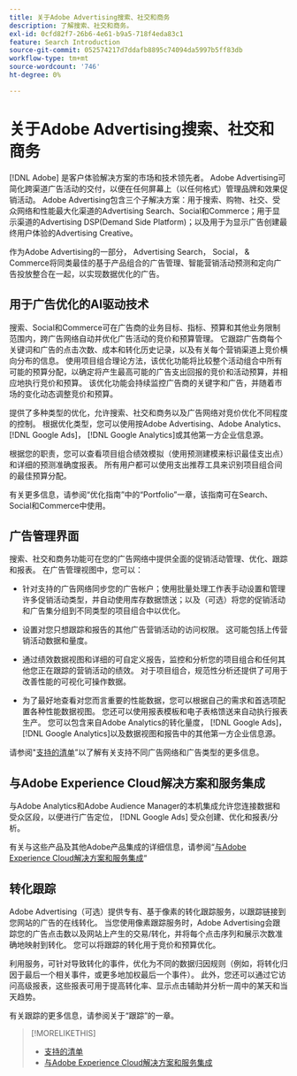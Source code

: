 ```yaml
---
title: 关于Adobe Advertising搜索、社交和商务
description: 了解搜索、社交和商务。
exl-id: 0cfd82f7-26b6-4e61-b9a5-718f4eda83c1
feature: Search Introduction
source-git-commit: 052574217d7ddafb8895c74094da5997b5ff83db
workflow-type: tm+mt
source-wordcount: '746'
ht-degree: 0%

---
```


# 关于Adobe Advertising搜索、社交和商务

[!DNL Adobe] 是客户体验解决方案的市场和技术领先者。 Adobe Advertising可简化跨渠道广告活动的交付，以便在任何屏幕上（以任何格式）管理品牌和效果促销活动。 Adobe Advertising包含三个子解决方案：用于搜索、购物、社交、受众网络和性能最大化渠道的Advertising Search、Social和Commerce；用于显示渠道的Advertising DSP(Demand Side Platform)；以及用于为显示广告创建最终用户体验的Advertising Creative。

作为Adobe Advertising的一部分， Advertising Search， Social， &amp; Commerce将同类最佳的基于产品组合的广告管理、智能营销活动预测和定向广告投放整合在一起，以实现数据优化的广告。

## 用于广告优化的AI驱动技术

搜索、Social和Commerce可在广告商的业务目标、指标、预算和其他业务限制范围内，跨广告网络自动并优化广告活动的竞价和预算管理。 它跟踪广告商每个关键词和广告的点击次数、成本和转化历史记录，以及有关每个营销渠道上竞价横向分布的信息。 使用项目组合理论方法，该优化功能将比较整个活动组合中所有可能的预算分配，以确定将产生最高可能的广告支出回报的竞价和活动预算，并相应地执行竞价和预算。 该优化功能会持续监控广告商的关键字和广告，并随着市场的变化动态调整竞价和预算。

提供了多种类型的优化，允许搜索、社交和商务以及广告网络对竞价优化不同程度的控制。 根据优化类型，您可以使用按Adobe Advertising、Adobe Analytics、 [!DNL Google Ads]， [!DNL Google Analytics]或其他第一方企业信息源。

根据您的职责，您可以查看项目组合绩效模拟（使用预测建模来标识最佳支出点）和详细的预测准确度报表。 所有用户都可以使用支出推荐工具来识别项目组合间的最佳预算分配。

有关更多信息，请参阅“优化指南”中的“Portfolio”一章，该指南可在Search、Social和Commerce中使用。

## 广告管理界面

搜索、社交和商务功能可在您的广告网络中提供全面的促销活动管理、优化、跟踪和报表。 在广告管理视图中，您可以：

* 针对支持的广告网络同步您的广告帐户；使用批量处理工作表手动设置和管理许多促销活动类型，并自动使用库存数据馈送；以及（可选）将您的促销活动和广告集分组到不同类型的项目组合中以优化。

* 设置对您只想跟踪和报告的其他广告营销活动的访问权限。 这可能包括上传营销活动数据和量度。

* 通过绩效数据视图和详细的可自定义报告，监控和分析您的项目组合和任何其他您正在跟踪的营销活动的绩效。 对于项目组合，规范性分析还提供了可用于改善性能的可视化可操作数据。

* 为了最好地查看对您而言重要的性能数据，您可以根据自己的需求和首选项配置各种性能数据视图。 您还可以使用报表模板和电子表格馈送来自动执行报表生产。 您可以包含来自Adobe Analytics的转化量度， [!DNL Google Ads]， [!DNL Google Analytics]以及数据视图和报告中的其他第一方企业信息源。

请参阅&quot;[支持的清单](/help/search-social-commerce/introduction/supported-inventory.md)”以了解有关支持不同广告网络和广告类型的更多信息。

## 与Adobe Experience Cloud解决方案和服务集成

与Adobe Analytics和Adobe Audience Manager的本机集成允许您连接数据和受众区段，以便进行广告定位， [!DNL Google Ads] 受众创建、优化和报表/分析。

有关与这些产品及其他Adobe产品集成的详细信息，请参阅“[与Adobe Experience Cloud解决方案和服务集成](/help/search-social-commerce/introduction/integrations.md)“

## 转化跟踪

Adobe Advertising（可选）提供专有、基于像素的转化跟踪服务，以跟踪链接到您网站的广告的在线转化。 当您使用像素跟踪服务时，Adobe Advertising会跟踪您的广告点击数以及网站上产生的交易/转化，并将每个点击序列和展示次数准确地映射到转化。 您可以将跟踪的转化用于竞价和预算优化。

利用服务，可针对导致转化的事件，优化为不同的数据归因规则（例如，将转化归因于最后一个相关事件，或更多地加权最后一个事件）。 此外，您还可以通过它访问高级报表，这些报表可用于提高转化率、显示点击辅助并分析一周中的某天和当天趋势。

有关跟踪的更多信息，请参阅关于“跟踪”的一章。

>[!MORELIKETHIS]
>
>* [支持的清单](supported-inventory.md)
>* [与Adobe Experience Cloud解决方案和服务集成](integrations.md)
